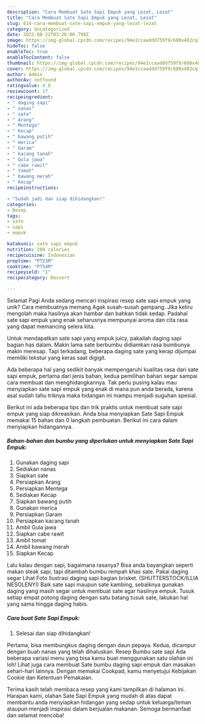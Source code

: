 ```yaml
---
description: "Cara Membuat Sate Sapi Empuk yang Lezat, Lezat"
title: "Cara Membuat Sate Sapi Empuk yang Lezat, Lezat"
slug: 614-cara-membuat-sate-sapi-empuk-yang-lezat-lezat
category: Uncategorized
date: 2022-08-22T03:26:06.799Z
image: https://img-global.cpcdn.com/recipes/94e1ccaaddd759f9/680x482cq70/sate-sapi-empuk-foto-resep-utama.jpg
hideToc: false
enableToc: true
enableTocContent: false
thumbnail: https://img-global.cpcdn.com/recipes/94e1ccaaddd759f9/680x482cq70/sate-sapi-empuk-foto-resep-utama.jpg
cover: https://img-global.cpcdn.com/recipes/94e1ccaaddd759f9/680x482cq70/sate-sapi-empuk-foto-resep-utama.jpg
author: Admin
authorAv: notfound
ratingvalue: 4.8
reviewcount: 17
recipeingredient:
- " daging sapi"
- " nanas"
- " sate"
- " Arang"
- " Mentega"
- " Kecap"
- " bawang putih"
- " merica"
- " Garam"
- " kacang tanah"
- " Gula jawa"
- " cabe rawit"
- " tomat"
- " bawang merah"
- " Kecap"
recipeinstructions:

- "Sudah jadi dan siap dihidangkan!"
categories:
- Resep
tags:
- sate
- sapi
- empuk

katakunci: sate sapi empuk 
nutrition: 289 calories
recipecuisine: Indonesian
preptime: "PT23M"
cooktime: "PT54M"
recipeyield: "1"
recipecategory: Dessert

---
```



Selamat Pagi Anda sedang mencari inspirasi resep sate sapi empuk yang unik? Cara membuatnya memang Agak susah-susah gampang. Jika keliru mengolah maka hasilnya akan hambar dan bahkan tidak sedap. Padahal sate sapi empuk yang enak seharusnya mempunyai aroma dan cita rasa yang dapat memancing selera kita.


Untuk mendapatkan sate sapi yang empuk juicy, pakailah daging sapi bagian has dalam. Makin lama sate berbumbu didiamkan rasa bumbunya makin meresap. Tapi terkadang, beberapa daging sate yang kerap dijumpai memiliki tekstur yang keras saat digigit.

Ada beberapa hal yang sedikit banyak mempengaruhi kualitas rasa dari sate sapi empuk, pertama dari jenis bahan, kedua pemilihan bahan segar sampai cara membuat dan menghidangkannya. Tak perlu pusing kalau mau menyiapkan sate sapi empuk yang enak di mana pun anda berada, karena asal sudah tahu triknya maka hidangan ini mampu menjadi suguhan spesial.


Berikut ini ada beberapa tips dan trik praktis untuk membuat sate sapi empuk yang siap dikreasikan. Anda bisa menyiapkan Sate Sapi Empuk memakai 15 bahan dan 0 langkah pembuatan. Berikut ini cara dalam menyiapkan hidangannya.

<!--inarticleads1-->

##### Bahan-bahan dan bumbu yang diperlukan untuk menyiapkan Sate Sapi Empuk:

1. Gunakan  daging sapi
1. Sediakan  nanas
1. Siapkan  sate
1. Persiapkan  Arang
1. Persiapkan  Mentega
1. Sediakan  Kecap
1. Siapkan  bawang putih
1. Gunakan  merica
1. Persiapkan  Garam
1. Persiapkan  kacang tanah
1. Ambil  Gula jawa
1. Siapkan  cabe rawit
1. Ambil  tomat
1. Ambil  bawang merah
1. Siapkan  Kecap


Lalu kalau dengan sapi, bagaimana rasanya? Bisa anda bayangkan seperti makan steak sapi, tapi ditambah bumbu rempah khas sate. Pakai daging segar Lihat Foto Ilustrasi daging sapi bagian brisket. (SHUTTERSTOCK/ILLIA NESOLENYI) Baik sate sapi maupun sate kambing, sebaiknya gunakan daging yang masih segar untuk membuat sate agar hasilnya empuk. Tusuk setiap empat potong daging dengan satu batang tusuk sate, lakukan hal yang sama hingga daging habis. 

<!--inarticleads2-->

##### Cara buat Sate Sapi Empuk:


1. Selesai dan siap dihidangkan!

Pertama, bisa membungkus daging dengan daun pepaya. Kedua, dicampur dengan buah nanas yang telah dihaluskan. Resep Bumbu sate sapi Ada beberapa variasi menu yang bisa kamu buat menggunakan satu olahan ini loh! Lihat juga cara membuat Sate bumbu daging sapi empuk dan masakan sehari-hari lainnya. Dengan memakai Cookpad, kamu menyetujui Kebijakan Cookie dan Ketentuan Pemakaian. 

Terima kasih telah membaca resep yang kami tampilkan di halaman ini. Harapan kami, olahan Sate Sapi Empuk yang mudah di atas dapat membantu anda menyiapkan hidangan yang sedap untuk keluarga/teman ataupun menjadi inspirasi dalam berjualan makanan. Semoga bermanfaat dan selamat mencoba!
